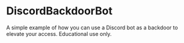 # DiscordBackdoorBot
A simple example of how you can use a Discord bot as a backdoor to elevate your access. Educational use only.
